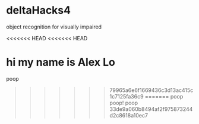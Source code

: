 # deltaHacks4
object recognition for visually impaired

<<<<<<< HEAD
<<<<<<< HEAD

hi my name is Alex Lo
=======
poop
>>>>>>> 79965a6e6f1669436c3d13ac415c1c7125fa36c9
=======
poop
poop!
poop
>>>>>>> 33de9a060b8494af2f975873244d2c8618a10ec7
